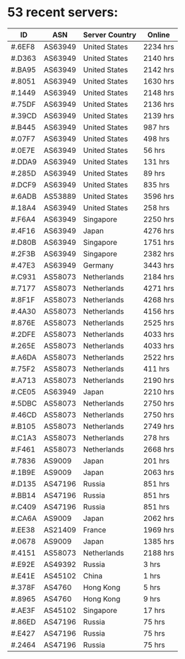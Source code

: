 # 53 recent servers:

| ID | ASN | Server Country | Online |
| ------ | ------ | ------ | ------ |
| #.6EF8 | AS63949 | United States | 2234 hrs |
| #.D363 | AS63949 | United States | 2140 hrs |
| #.BA95 | AS63949 | United States | 2142 hrs |
| #.8051 | AS63949 | United States | 1630 hrs |
| #.1449 | AS63949 | United States | 2148 hrs |
| #.75DF | AS63949 | United States | 2136 hrs |
| #.39CD | AS63949 | United States | 2139 hrs |
| #.B445 | AS63949 | United States | 987 hrs |
| #.07F7 | AS63949 | United States | 498 hrs |
| #.0E7E | AS63949 | United States | 56 hrs |
| #.DDA9 | AS63949 | United States | 131 hrs |
| #.285D | AS63949 | United States | 89 hrs |
| #.DCF9 | AS63949 | United States | 835 hrs |
| #.6ADB | AS53889 | United States | 3596 hrs |
| #.18A4 | AS63949 | United States | 258 hrs |
| #.F6A4 | AS63949 | Singapore | 2250 hrs |
| #.4F16 | AS63949 | Japan | 4276 hrs |
| #.D80B | AS63949 | Singapore | 1751 hrs |
| #.2F3B | AS63949 | Singapore | 2382 hrs |
| #.47E3 | AS63949 | Germany | 3443 hrs |
| #.C931 | AS58073 | Netherlands | 2184 hrs |
| #.7177 | AS58073 | Netherlands | 4271 hrs |
| #.8F1F | AS58073 | Netherlands | 4268 hrs |
| #.4A30 | AS58073 | Netherlands | 4156 hrs |
| #.876E | AS58073 | Netherlands | 2525 hrs |
| #.2DFE | AS58073 | Netherlands | 4033 hrs |
| #.265E | AS58073 | Netherlands | 4033 hrs |
| #.A6DA | AS58073 | Netherlands | 2522 hrs |
| #.75F2 | AS58073 | Netherlands | 411 hrs |
| #.A713 | AS58073 | Netherlands | 2190 hrs |
| #.CE05 | AS63949 | Japan | 2210 hrs |
| #.5DBC | AS58073 | Netherlands | 2750 hrs |
| #.46CD | AS58073 | Netherlands | 2750 hrs |
| #.B105 | AS58073 | Netherlands | 2749 hrs |
| #.C1A3 | AS58073 | Netherlands | 278 hrs |
| #.F461 | AS58073 | Netherlands | 2668 hrs |
| #.7836 | AS9009 | Japan | 201 hrs |
| #.1B9E | AS9009 | Japan | 2063 hrs |
| #.D135 | AS47196 | Russia | 851 hrs |
| #.BB14 | AS47196 | Russia | 851 hrs |
| #.C409 | AS47196 | Russia | 851 hrs |
| #.CA6A | AS9009 | Japan | 2062 hrs |
| #.EE38 | AS21409 | France | 1969 hrs |
| #.0678 | AS9009 | Japan | 1385 hrs |
| #.4151 | AS58073 | Netherlands | 2188 hrs |
| #.E92E | AS49392 | Russia | 3 hrs |
| #.E41E | AS45102 | China | 1 hrs |
| #.378F | AS4760 | Hong Kong | 5 hrs |
| #.8965 | AS4760 | Hong Kong | 9 hrs |
| #.AE3F | AS45102 | Singapore | 17 hrs |
| #.86ED | AS47196 | Russia | 75 hrs |
| #.E427 | AS47196 | Russia | 75 hrs |
| #.2464 | AS47196 | Russia | 75 hrs |

